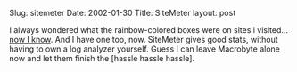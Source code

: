 Slug: sitemeter
Date: 2002-01-30
Title: SiteMeter
layout: post

I always wondered what the rainbow-colored boxes were on sites i visited... <a href="http://sm6.sitemeter.com/default.asp">now I know</a>. And I have one too, now. SiteMeter gives good stats, without having to own a log analyzer yourself. Guess I can leave Macrobyte alone now and let them finish the [hassle hassle hassle].
